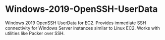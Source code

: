 # Windows-2019-OpenSSH-UserData
Windows 2019 OpenSSH UserData for EC2.  Provides immediate SSH connectivity for Windows Server instances similar to Linux EC2.  Works with utilities like Packer over SSH.
